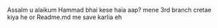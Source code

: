 Assalm u alaikum Hammad bhai kese haia aap?
mene 3rd branch cretae kiya he or Readme.md me save karlia eh 
